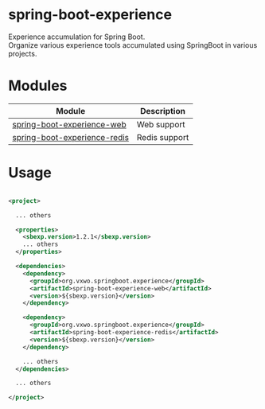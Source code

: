 # spring-boot-experience
Experience accumulation for Spring Boot.  
Organize various experience tools accumulated using SpringBoot in various projects.

# Modules

| **Module**                                                             | **Description** |
|------------------------------------------------------------------------|-----------------|
| [spring-boot-experience-web](spring-boot-experience-web/README.md)     | Web support     |
| [spring-boot-experience-redis](spring-boot-experience-redis/README.md) | Redis support   |

# Usage

```xml

<project>

  ... others

  <properties>
    <sbexp.version>1.2.1</sbexp.version>
    ... others
  </properties>

  <dependencies>
    <dependency>
      <groupId>org.vxwo.springboot.experience</groupId>
      <artifactId>spring-boot-experience-web</artifactId>
      <version>${sbexp.version}</version>
    </dependency>

    <dependency>
      <groupId>org.vxwo.springboot.experience</groupId>
      <artifactId>spring-boot-experience-redis</artifactId>
      <version>${sbexp.version}</version>
    </dependency>

    ... others
  </dependencies>

  ... others

</project>

```
